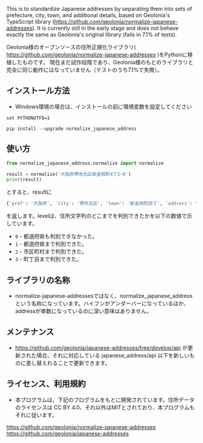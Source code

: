 
This is to standardize Japanese addresses by separating them into sets of prefecture, city, town, and additional details, based on Geolonia's TypeScript library (https://github.com/geolonia/normalize-japanese-addresses). 
It is 
currently still in the early stage and does not behave exactly the same as Geolonia's original library (fails 
in 7.1% of tests). 

Geolonia様のオープンソースの住所正規化ライブラリ( https://github.com/geolonia/normalize-japanese-addresses )をPythonに移植したものです。
現在まだ試作段階であり、Geolonia様のもとのライブラリと完全に同じ動作にはなっていません（テストのうち7.1%で失敗）。

## インストール方法

- Windows環境の場合は、インストールの前に環境変数を設定してください
```
set PYTHONUTF8=1
```

```
pip install --upgrade normalize_japanese_address
```

## 使い方

```python
from normalize_japanese_address.normalize import normalize

result = normalize('大阪府堺市北区新金岡町4丁1−8')
print(result)
```

とすると、resultに
```python
{'pref': '大阪府', 'city': '堺市北区', 'town': '新金岡町四丁', 'address': '1-8', 'level': 3}
```
を返します。levelは、住所文字列のどこまでを判別できたかを以下の数値で示しています。

* `0` - 都道府県も判別できなかった。
* `1` - 都道府県まで判別できた。
* `2` - 市区町村まで判別できた。
* `3` - 町丁目まで判別できた。

## ライブラリの名称
- normalize-japanese-addressesではなく、normalize_japanese_address という名称になっています。ハイフンがアンダーバーになっているほか、addressが単数になっているのに深い意味はありません。


## メンテナンス
- https://github.com/geolonia/japanese-addresses/tree/develop/api が更新された場合、それに対応している japanese_address/api 以下を新しいものに差し替えれることで更新できます。

## ライセンス、利用規約
- 本プログラムは、下記のプログラムをもとに開発されています。住所データのライセンスは CC BY 4.0、それ以外はMITとされており、本プログラムもそれに従います。

https://github.com/geolonia/normalize-japanese-addresses
https://github.com/geolonia/japanese-addresses
